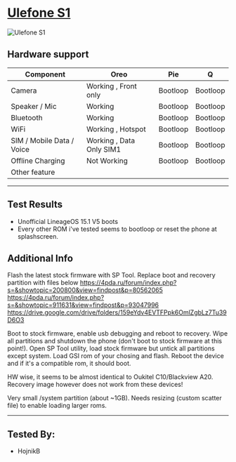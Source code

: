 # [Ulefone S1](https://www.gsmarena.com/ulefone_s1-10036.php)
![Ulefone S1](https://fdn2.gsmarena.com/vv/pics/ulefone/ulefone-s1.jpg)
## Hardware support

| Component                 | Oreo                      | Pie                       | Q                         |
|---------------------------|---------------------------|---------------------------|---------------------------|
| Camera                    | Working , Front only      | Bootloop                  | Bootloop                  |
| Speaker / Mic             | Working                   | Bootloop                  | Bootloop                  |
| Bluetooth                 | Working                   | Bootloop                  | Bootloop                  |
| WiFi                      | Working , Hotspot         | Bootloop                  | Bootloop                  |
| SIM / Mobile Data / Voice | Working , Data Only SIM1  | Bootloop                  | Bootloop                  |
| Offline Charging          | Not Working               | Bootloop                  | Bootloop                  |
| Other feature             |                           |                           |                           |
---

## Test Results 
  *  Unofficial LineageOS 15.1 V5 boots
  *  Every other ROM i've tested seems to bootloop or reset the phone at splashscreen.

## Additional Info

Flash the latest stock firmware with SP Tool. Replace boot and recovery partition with files below 
https://4pda.ru/forum/index.php?s=&showtopic=200800&view=findpost&p=80562065 
https://4pda.ru/forum/index.php?s=&showtopic=911631&view=findpost&p=93047996
https://drive.google.com/drive/folders/159eYdv4EVTFPpk6OmlZgbLz7Tu39D6O3

Boot to stock firmware, enable usb debugging and reboot to recovery. Wipe all partitions and shutdown the phone (don't boot to stock firmware at this point!).
Open SP Tool utility, load stock firmware but untick all partitions except system. Load GSI rom of your chosing and flash.
Reboot the device and if it's a compatible rom, it should boot.

HW wise, it seems to be almost identical to Oukitel C10/Blackview A20. Recovery image however does not work from these devices! 

Very small /system partition (about ~1GB). Needs resizing (custom scatter file) to enable loading larger roms.
    
 ***
 ## Tested By:
* HojnikB
